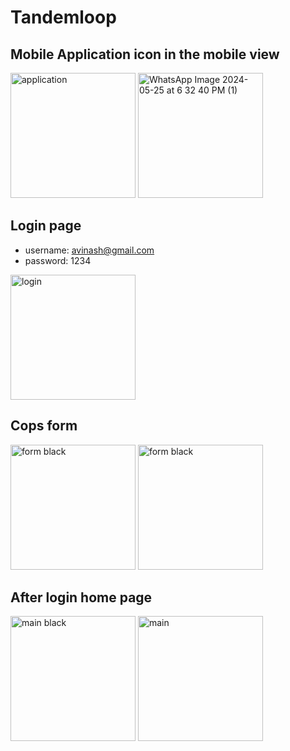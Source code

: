 # Tandemloop
## Mobile Application icon in the mobile view
<img src="https://github.com/Avinashkumar1307/Tandemloop-assignment/assets/121241717/3e8eb68c-beb1-4306-9cf9-42f33c8747e7" alt="application" width="200"/>
<img src="https://github.com/Avinashkumar1307/Tandemloop-assignment/assets/121241717/fecf8be5-1667-4b63-b25e-c728b7ab39a8" alt="WhatsApp Image 2024-05-25 at 6 32 40 PM (1)" width="200"/>

## Login page 
- username: avinash@gmail.com
- password: 1234
<img src="https://github.com/Avinashkumar1307/Tandemloop-assignment/assets/121241717/b912b007-0f77-4665-8025-e73fb35469ba" alt="login" width="200"/>

## Cops form
<img src="https://github.com/Avinashkumar1307/Tandemloop-assignment/assets/121241717/f1c76827-e77c-4b6d-b23a-e2fd70f64bc1" alt="form black" width="200"/>
<img src="https://github.com/Avinashkumar1307/Tandemloop-assignment/assets/121241717/9de75011-34f4-466f-8e21-78dee6dd6d3e" alt="form black" width="200"/>


## After login home page
<img src="https://github.com/Avinashkumar1307/Tandemloop-assignment/assets/121241717/98f50d75-333d-4b06-b8bd-f536ec1614c6" alt="main black" width="200"/>
<img src="https://github.com/Avinashkumar1307/Tandemloop-assignment/assets/121241717/2ca6399a-7097-4666-8ec9-c4bb2c24c63a" alt="main" width="200"/>


